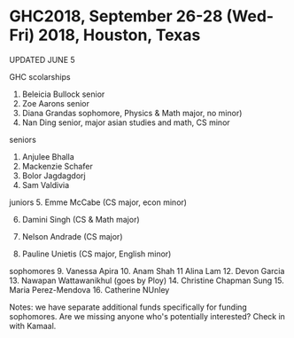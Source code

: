 # GHC2018, September 26-28 (Wed-Fri) 2018, Houston, Texas 


UPDATED JUNE 5

GHC scolarships 
1. Beleicia Bullock senior 
2. Zoe Aarons  senior 
3. Diana Grandas sophomore, Physics & Math major, no minor) 
4. Nan Ding senior, major asian studies and math, CS minor 




seniors 
1. Anjulee Bhalla
2. Mackenzie Schafer
3. Bolor Jagdagdorj
4. Sam Valdivia 

juniors 
5. Emme McCabe   (CS major, econ minor)

6. Damini Singh  (CS & Math major) 

7. Nelson Andrade (CS major)

8. Pauline Unietis (CS major, English minor)

sophomores 
9. Vanessa Apira
10. Anam Shah 
11 Alina Lam 
12. Devon Garcia 
13. Nawapan Wattawanikhul (goes by Ploy) 
14. Christine Chapman Sung 
15. Maria Perez-Mendova 
16. Catherine NUnley 




Notes: 
we have separate additional funds specifically for funding sophomores. 
Are we missing anyone who's potentially interested? 
Check in with Kamaal. 





